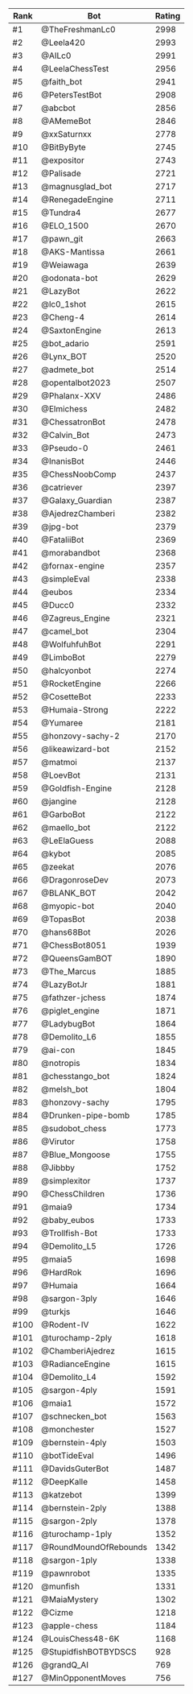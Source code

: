 Rank|Bot|Rating
---|---|---
#1|@TheFreshmanLc0|2998
#2|@Leela420|2993
#3|@AILc0|2991
#4|@LeelaChessTest|2956
#5|@faith_bot|2941
#6|@PetersTestBot|2908
#7|@abcbot|2856
#8|@AMemeBot|2846
#9|@xxSaturnxx|2778
#10|@BitByByte|2745
#11|@expositor|2743
#12|@Palisade|2721
#13|@magnusglad_bot|2717
#14|@RenegadeEngine|2711
#15|@Tundra4|2677
#16|@ELO_1500|2670
#17|@pawn_git|2663
#18|@AKS-Mantissa|2661
#19|@Weiawaga|2639
#20|@odonata-bot|2629
#21|@LazyBot|2622
#22|@lc0_1shot|2615
#23|@Cheng-4|2614
#24|@SaxtonEngine|2613
#25|@bot_adario|2591
#26|@Lynx_BOT|2520
#27|@admete_bot|2514
#28|@opentalbot2023|2507
#29|@Phalanx-XXV|2486
#30|@Elmichess|2482
#31|@ChessatronBot|2478
#32|@Calvin_Bot|2473
#33|@Pseudo-0|2461
#34|@InanisBot|2446
#35|@ChessNoobComp|2437
#36|@catriever|2397
#37|@Galaxy_Guardian|2387
#38|@AjedrezChamberi|2382
#39|@jpg-bot|2379
#40|@FataliiBot|2369
#41|@morabandbot|2368
#42|@fornax-engine|2357
#43|@simpleEval|2338
#44|@eubos|2334
#45|@Ducc0|2332
#46|@Zagreus_Engine|2321
#47|@camel_bot|2304
#48|@WolfuhfuhBot|2291
#49|@LimboBot|2279
#50|@halcyonbot|2274
#51|@RocketEngine|2266
#52|@CosetteBot|2233
#53|@Humaia-Strong|2222
#54|@Yumaree|2181
#55|@honzovy-sachy-2|2170
#56|@likeawizard-bot|2152
#57|@matmoi|2137
#58|@LoevBot|2131
#59|@Goldfish-Engine|2128
#60|@jangine|2128
#61|@GarboBot|2122
#62|@maello_bot|2122
#63|@LeElaGuess|2088
#64|@kybot|2085
#65|@zeekat|2076
#66|@DragonroseDev|2073
#67|@BLANK_BOT|2042
#68|@myopic-bot|2040
#69|@TopasBot|2038
#70|@hans68Bot|2026
#71|@ChessBot8051|1939
#72|@QueensGamBOT|1890
#73|@The_Marcus|1885
#74|@LazyBotJr|1881
#75|@fathzer-jchess|1874
#76|@piglet_engine|1871
#77|@LadybugBot|1864
#78|@Demolito_L6|1855
#79|@ai-con|1845
#80|@notropis|1834
#81|@chesstango_bot|1824
#82|@melsh_bot|1804
#83|@honzovy-sachy|1795
#84|@Drunken-pipe-bomb|1785
#85|@sudobot_chess|1773
#86|@Virutor|1758
#87|@Blue_Mongoose|1755
#88|@Jibbby|1752
#89|@simplexitor|1737
#90|@ChessChildren|1736
#91|@maia9|1734
#92|@baby_eubos|1733
#93|@Trollfish-Bot|1733
#94|@Demolito_L5|1726
#95|@maia5|1698
#96|@HardRok|1696
#97|@Humaia|1664
#98|@sargon-3ply|1646
#99|@turkjs|1646
#100|@Rodent-IV|1622
#101|@turochamp-2ply|1618
#102|@ChamberiAjedrez|1615
#103|@RadianceEngine|1615
#104|@Demolito_L4|1592
#105|@sargon-4ply|1591
#106|@maia1|1572
#107|@schnecken_bot|1563
#108|@monchester|1527
#109|@bernstein-4ply|1503
#110|@botTideEval|1496
#111|@DavidsGuterBot|1487
#112|@DeepKalle|1458
#113|@katzebot|1399
#114|@bernstein-2ply|1388
#115|@sargon-2ply|1378
#116|@turochamp-1ply|1352
#117|@RoundMoundOfRebounds|1342
#118|@sargon-1ply|1338
#119|@pawnrobot|1335
#120|@munfish|1331
#121|@MaiaMystery|1302
#122|@Cizme|1218
#123|@apple-chess|1184
#124|@LouisChess48-6K|1168
#125|@StupidfishBOTBYDSCS|928
#126|@grandQ_AI|769
#127|@MinOpponentMoves|756
